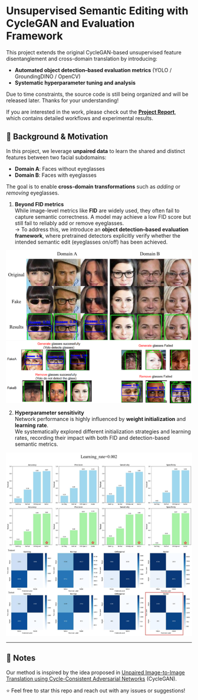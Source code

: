 # Unsupervised Semantic Editing with CycleGAN and Evaluation Framework

This project extends the original CycleGAN-based unsupervised feature disentanglement and cross-domain translation by introducing:  
- **Automated object detection–based evaluation metrics** (YOLO / GroundingDINO / OpenCV)  
- **Systematic hyperparameter tuning and analysis**  

Due to time constraints, the source code is still being organized and will be released later. Thanks for your understanding!  

If you are interested in the work, please check out the [**Project Report**](Research_project_1.pdf), which contains detailed workflows and experimental results.  

## 📌 Background & Motivation

In this project, we leverage **unpaired data** to learn the shared and distinct features between two facial subdomains:  
- **Domain A**: Faces without eyeglasses  
- **Domain B**: Faces with eyeglasses  

The goal is to enable **cross-domain transformations** such as *adding* or *removing* eyeglasses.  

1. **Beyond FID metrics**  
   While image-level metrics like **FID** are widely used, they often fail to capture semantic correctness. A model may achieve a low FID score but still fail to reliably add or remove eyeglasses.  
   → To address this, we introduce an **object detection–based evaluation framework**, where pretrained detectors explicitly verify whether the intended semantic edit (eyeglasses on/off) has been achieved.

![result](IMAGE/result.jpg)
![judge](IMAGE/detect.png)

2. **Hyperparameter sensitivity**  
   Network performance is highly influenced by **weight initialization** and **learning rate**.  
   We systematically explored different initialization strategies and learning rates, recording their impact with both FID and detection-based semantic metrics.  

![metric](IMAGE/best_metric.jpg)

---

## 📝 Notes
Our method is inspired by the idea proposed in [Unpaired Image-to-Image Translation using Cycle-Consistent Adversarial Networks](https://arxiv.org/abs/1703.10593v4) (CycleGAN).

⭐️ Feel free to star this repo and reach out with any issues or suggestions!  
